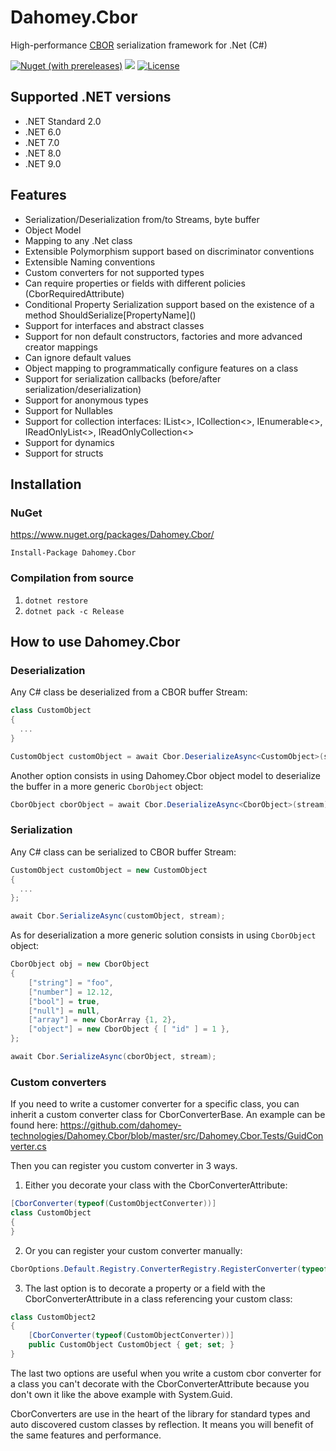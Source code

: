 # Dahomey.Cbor
High-performance [CBOR](https://cbor.io/) serialization framework for .Net (C#)

[![Nuget (with prereleases)](https://img.shields.io/nuget/vpre/Dahomey.Cbor)](https://www.nuget.org/packages/Dahomey.Cbor)
[![](https://github.com/dahomey-technologies/Dahomey.Cbor/actions/workflows/BuildAndTest.yml/badge.svg)](https://github.com/dahomey-technologies/Dahomey.Cbor/actions/workflows/BuildAndTest.yml)
[![License](https://img.shields.io/badge/license-MIT-blue.svg)](LICENSE)

## Supported .NET versions
* .NET Standard 2.0
* .NET 6.0
* .NET 7.0
* .NET 8.0
* .NET 9.0

## Features
* Serialization/Deserialization from/to Streams, byte buffer
* Object Model
* Mapping to any .Net class
* Extensible Polymorphism support based on discriminator conventions
* Extensible Naming conventions
* Custom converters for not supported types
* Can require properties or fields with different policies (CborRequiredAttribute)
* Conditional Property Serialization support based on the existence of a method ShouldSerialize\[PropertyName\]()
* Support for interfaces and abstract classes
* Support for non default constructors, factories and more advanced creator mappings
* Can ignore default values
* Object mapping to programmatically configure features on a class
* Support for serialization callbacks (before/after serialization/deserialization)
* Support for anonymous types
* Support for Nullables
* Support for collection interfaces: IList<>, ICollection<>, IEnumerable<>, IReadOnlyList<>, IReadOnlyCollection<>
* Support for dynamics
* Support for structs

## Installation
### NuGet
https://www.nuget.org/packages/Dahomey.Cbor/

`Install-Package Dahomey.Cbor`

### Compilation from source
  1. `dotnet restore`
  2. `dotnet pack -c Release`
  
## How to use Dahomey.Cbor
### Deserialization

Any C# class be deserialized from a CBOR buffer Stream:

```csharp
class CustomObject
{
  ...
}

CustomObject customObject = await Cbor.DeserializeAsync<CustomObject>(stream);
```

Another option consists in using Dahomey.Cbor object model to deserialize the buffer in a more generic ``CborObject`` object:

```csharp
CborObject cborObject = await Cbor.DeserializeAsync<CborObject>(stream);
```

### Serialization

Any C# class can be serialized to CBOR buffer Stream:

```csharp
CustomObject customObject = new CustomObject
{
  ...
};

await Cbor.SerializeAsync(customObject, stream);
```

As for deserialization a more generic solution consists in using ``CborObject`` object:

```csharp
CborObject obj = new CborObject
{
    ["string"] = "foo",
    ["number"] = 12.12,
    ["bool"] = true,
    ["null"] = null,
    ["array"] = new CborArray {1, 2},
    ["object"] = new CborObject { [ "id" ] = 1 },
};

await Cbor.SerializeAsync(cborObject, stream);

```

### Custom converters

If you need to write a customer converter for a specific class, you can inherit a custom converter class for CborConverterBase<T>.
An example can be found here:
https://github.com/dahomey-technologies/Dahomey.Cbor/blob/master/src/Dahomey.Cbor.Tests/GuidConverter.cs

Then you can register you custom converter in 3 ways.

1. Either you decorate your class with the CborConverterAttribute:
```csharp
[CborConverter(typeof(CustomObjectConverter))]
class CustomObject
{
}
```

2. Or you can register your custom converter manually:
```csharp
CborOptions.Default.Registry.ConverterRegistry.RegisterConverter(typeof(CustomObject), new CustomObjectConverter());
```

3. The last option is to decorate a property or a field with the CborConverterAttribute in a class referencing your custom class:
```csharp
class CustomObject2
{
    [CborConverter(typeof(CustomObjectConverter))]
    public CustomObject CustomObject { get; set; }
}
```

The last two options are useful when you write a custom cbor converter for a class you can't decorate with the CborConverterAttribute because you don't own it like the above example with System.Guid.

CborConverters are use in the heart of the library for standard types and auto discovered custom classes by reflection.
It means you will benefit of the same features and performance.

